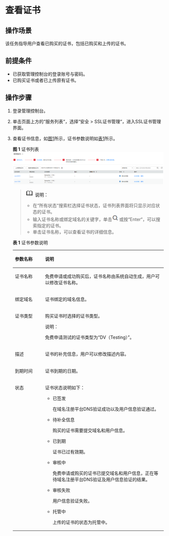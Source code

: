 # 查看证书<a name="ZH-CN_TOPIC_0110866182"></a>

## 操作场景<a name="section24085427155358"></a>

该任务指导用户查看已购买的证书，包括已购买和上传的证书。

## 前提条件<a name="section556861155951"></a>

-   已获取管理控制台的登录账号与密码。
-   已购买证书或者已上传原有证书。

## 操作步骤<a name="section408105191602"></a>

1.  登录管理控制台。
2.  单击页面上方的“服务列表“，选择“安全  \>  SSL证书管理“，进入SSL证书管理界面。
3.  查看证书信息，如[图1](#fig1864632765513)所示，证书参数说明如[表1](#table1731752125212)所示。

    **图 1**  证书列表<a name="fig1864632765513"></a>  
    ![](figures/证书列表.png "证书列表")

    >![](public_sys-resources/icon-note.gif) **说明：**   
    >-   在“所有状态“搜索栏选择证书状态，证书列表界面将只显示对应状态的证书。  
    >-   输入证书名称或绑定域名的关键字，单击![](figures/搜索.png)或按“Enter“，可以搜索指定的证书。  
    >-   单击证书名称，可以查看证书的详细信息。  

    **表 1**  证书参数说明

    <a name="table1731752125212"></a>
    <table><thead align="left"><tr id="row17485275216"><th class="cellrowborder" valign="top" width="20%" id="mcps1.2.3.1.1"><p id="p12414527529"><a name="p12414527529"></a><a name="p12414527529"></a>参数名称</p>
    </th>
    <th class="cellrowborder" valign="top" width="80%" id="mcps1.2.3.1.2"><p id="p4410529525"><a name="p4410529525"></a><a name="p4410529525"></a>说明</p>
    </th>
    </tr>
    </thead>
    <tbody><tr id="row641052195214"><td class="cellrowborder" valign="top" width="20%" headers="mcps1.2.3.1.1 "><p id="p124352105219"><a name="p124352105219"></a><a name="p124352105219"></a>证书名称</p>
    </td>
    <td class="cellrowborder" valign="top" width="80%" headers="mcps1.2.3.1.2 "><p id="p20405216521"><a name="p20405216521"></a><a name="p20405216521"></a>免费申请或成功购买后，证书名称由系统自动生成，用户可以修改证书名称。</p>
    </td>
    </tr>
    <tr id="row1445217527"><td class="cellrowborder" valign="top" width="20%" headers="mcps1.2.3.1.1 "><p id="p3425265210"><a name="p3425265210"></a><a name="p3425265210"></a>绑定域名</p>
    </td>
    <td class="cellrowborder" valign="top" width="80%" headers="mcps1.2.3.1.2 "><p id="p341523520"><a name="p341523520"></a><a name="p341523520"></a>证书绑定的域名信息。</p>
    </td>
    </tr>
    <tr id="row141252195216"><td class="cellrowborder" valign="top" width="20%" headers="mcps1.2.3.1.1 "><p id="p4425211525"><a name="p4425211525"></a><a name="p4425211525"></a>证书类型</p>
    </td>
    <td class="cellrowborder" valign="top" width="80%" headers="mcps1.2.3.1.2 "><p id="p97320516115"><a name="p97320516115"></a><a name="p97320516115"></a>购买证书时选择的证书类型。</p>
    <div class="note" id="note205712363111"><a name="note205712363111"></a><a name="note205712363111"></a><span class="notetitle"> 说明： </span><div class="notebody"><p id="p155722364119"><a name="p155722364119"></a><a name="p155722364119"></a>免费申请测试的证书类型为<span class="parmname" id="parmname59944401014"><a name="parmname59944401014"></a><a name="parmname59944401014"></a>“DV（Testing）”</span>。</p>
    </div></div>
    </td>
    </tr>
    <tr id="row14417521521"><td class="cellrowborder" valign="top" width="20%" headers="mcps1.2.3.1.1 "><p id="p141652165214"><a name="p141652165214"></a><a name="p141652165214"></a>描述</p>
    </td>
    <td class="cellrowborder" valign="top" width="80%" headers="mcps1.2.3.1.2 "><p id="p194155220527"><a name="p194155220527"></a><a name="p194155220527"></a>证书的补充信息，用户可以修改描述内容。</p>
    </td>
    </tr>
    <tr id="row18681853135313"><td class="cellrowborder" valign="top" width="20%" headers="mcps1.2.3.1.1 "><p id="p146811753105318"><a name="p146811753105318"></a><a name="p146811753105318"></a>到期时间</p>
    </td>
    <td class="cellrowborder" valign="top" width="80%" headers="mcps1.2.3.1.2 "><p id="p26811753125317"><a name="p26811753125317"></a><a name="p26811753125317"></a>证书到期的日期。</p>
    </td>
    </tr>
    <tr id="row034581514542"><td class="cellrowborder" valign="top" width="20%" headers="mcps1.2.3.1.1 "><p id="p123451715185416"><a name="p123451715185416"></a><a name="p123451715185416"></a>状态</p>
    </td>
    <td class="cellrowborder" valign="top" width="80%" headers="mcps1.2.3.1.2 "><p id="p1275612415912"><a name="p1275612415912"></a><a name="p1275612415912"></a>证书状态说明如下：</p>
    <a name="ul39355114576"></a><a name="ul39355114576"></a><ul id="ul39355114576"><li>已签发<p id="p191611475716"><a name="p191611475716"></a><a name="p191611475716"></a>在域名注册平台DNS验证成功以及用户信息验证通过。</p>
    </li><li>待补全信息<p id="p94981262819"><a name="p94981262819"></a><a name="p94981262819"></a>购买的证书需要提交域名和用户信息。</p>
    </li><li>已到期<p id="p1810655571"><a name="p1810655571"></a><a name="p1810655571"></a>证书已过有效期。</p>
    </li><li>审核中<p id="p11447719572"><a name="p11447719572"></a><a name="p11447719572"></a>免费申请或购买的证书已提交域名和用户信息，正在等待域名注册平台DNS验证及用户信息验证的结果。</p>
    </li><li>审核失败<p id="p16143187579"><a name="p16143187579"></a><a name="p16143187579"></a>用户信息验证失败。</p>
    </li><li>托管中<p id="p413149145713"><a name="p413149145713"></a><a name="p413149145713"></a>上传的证书的状态为托管中。</p>
    </li></ul>
    </td>
    </tr>
    </tbody>
    </table>


